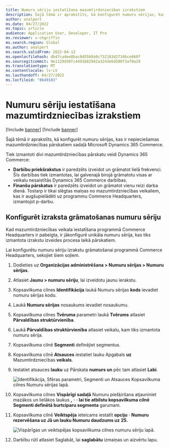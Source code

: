 ```yaml
---
title: Numuru sēriju iestatīšana mazumtirdzniecības izrakstiem
description: Šajā tēmā ir aprakstīts, kā konfigurēt numuru sērijas, kas ir nepieciešamas mazumtirdzniecības pārskatiem sadaļā Microsoft Dynamics 365 Commerce.
author: analpert
ms.date: 04/27/2022
ms.topic: article
audience: Application User, Developer, IT Pro
ms.reviewer: v-chgriffin
ms.search.region: Global
ms.author: analpert
ms.search.validFrom: 2022-04-12
ms.openlocfilehash: db47ca4ee8bac0d55b9a9c732183d2734bce660f
ms.sourcegitcommit: 9e1129d30fc4491b82942a3243e6d580f3af0a29
ms.translationtype: MT
ms.contentlocale: lv-LV
ms.lasthandoff: 04/27/2022
ms.locfileid: "8649183"
---
```

# <a name="set-up-number-sequences-for-retail-statements"></a>Numuru sēriju iestatīšana mazumtirdzniecības izrakstiem

[!include [banner](includes/banner.md)]
[!include [banner](includes/preview-banner.md)]

Šajā tēmā ir aprakstīts, kā konfigurēt numuru sērijas, kas ir nepieciešamas mazumtirdzniecības pārskatiem sadaļā Microsoft Dynamics 365 Commerce.

Tiek izmantoti divi mazumtirdzniecības pārskatu veidi Dynamics 365 Commerce: 

- **Darbību priekšrakstus** ir paredzēts izveidot un grāmatot lielā frekvenci. Šīs darbības tiek izmantotas, lai galvenajā birojā grāmatotu visas ar veikalu nesaistītās Dynamics 365 Commerce darbības. 
- **Finanšu pārskatus** ir paredzēts izveidot un grāmatot vienu reizi darba dienā. Tostarp ir tikai slēgtas maiņas no mazumtirdzniecības veikaliem, kas ir augšupielādēti uz programmu Commerce Headquarters, izmantojot p-darbu.

## <a name="configure-a-number-sequence-for-statement-posting"></a>Konfigurēt izraksta grāmatošanas numuru sēriju

Kad mazumtirdzniecības veikala iestatīšana programmā Commerce Headquarters ir pabeigta, ir jākonfigurē unikāla numuru sērija, kas tiks izmantota izrakstu izveides procesa laikā pārskatiem.

Lai konfigurētu numuru sēriju izrakstu grāmatošanai programmā Commerce Headquarters, sekojiet šiem soļiem.

1. Dodieties uz **Organizācijas administrēšana \> Numuru sērijas \> Numuru sērijas**.
1. Atlasiet **Jaunu \> numuru sēriju**, lai izveidotu jaunu ierakstu.
1. Kopsavilkuma cilnes **Identifikācija** laukā Numuru sērijas **kods** ievadiet numuru sērijas kodu.
1. Laukā **Numuru sērijas** nosaukums ievadiet nosaukumu.
1. Kopsavilkuma cilnes **Tvēruma** parametri laukā **Tvērums** atlasiet **Pārvaldības struktūrvienība**.
1. Laukā **Pārvaldības struktūrvienība** atlasiet veikalu, kam tiks izmantota numuru sērija.
1. Kopsavilkuma cilnē **Segmenti** definējiet segmentus.
1. Kopsavilkuma cilnē **Atsauces** iestatiet lauku Apgabals **uz** Mazumtirdzniecības **veikals**.
1. Iestatiet atsauces **lauku** uz Pārskata **numurs un** pēc tam atlasiet **Labi**.

    ![Identifikācija, Sfēras parametri, Segmenti un Atsauces Kopsavilkuma cilnes Numuru sērijas lapā.](media/retail-statements-num-seq-setup-01.png)

1. Kopsavilkuma cilnes **Vispārīgi** **sadaļā** Numuru piešķiršana atjauniniet mazākos un lielākos laukus **,** **·** **·** **lai tie atbilstu kopsavilkuma cilnē Segmenti definētā burtciparu segmenta** garumam.
1. Kopsavilkuma cilnē **Veiktspēja** ieteicams iestatīt **opciju** **·** **Numuru rezervēšana uz Jā un lauku Numuru daudzums uz** **25.**

    ![Vispārīgas un veiktspējas kopsavilkuma cilnes numuru sēriju lapā.](media/retail-statements-num-seq-setup-02.png)

1. Darbību rūtī atlasiet Saglabāt, lai **saglabātu** izmaiņas un aizvērtu lapu.
